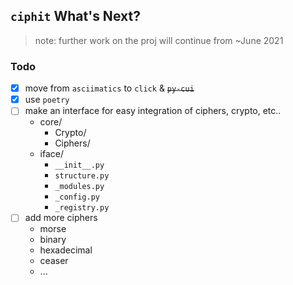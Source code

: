 ## `ciphit` What's Next?

> note: further work on the proj will continue from ~June 2021

### Todo

- [x] move from `asciimatics` to `click` & ~~`py-cui`~~
- [x] use `poetry`
- [ ] make an interface for easy integration of ciphers, crypto, etc..
    * core/
    	* Crypto/
    	* Ciphers/
    * iface/
    	* `__init__.py`
    	* `structure.py` <!--# or something-->
    	* `_modules.py`
    	* `_config.py`
    	* `_registry.py`
- [ ] add more ciphers
    * morse
    * binary
    * hexadecimal
    * ceaser
    * ...